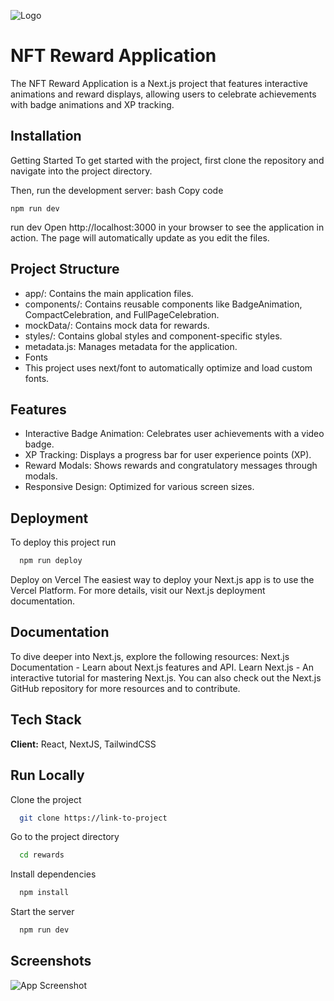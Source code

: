 ![Logo]()

# NFT Reward Application

The NFT Reward Application is a Next.js project that features interactive animations and reward displays, allowing users to celebrate achievements with badge animations and XP tracking.

## Installation

Getting Started
To get started with the project, first clone the repository and navigate into the project directory.

Then, run the development server:
bash
Copy code

```
npm run dev
```

run dev
Open http://localhost:3000 in your browser to see the application in action. The page will automatically update as you edit the files.

## Project Structure

- app/: Contains the main application files.
- components/: Contains reusable components like BadgeAnimation, CompactCelebration, and FullPageCelebration.
- mockData/: Contains mock data for rewards.
- styles/: Contains global styles and component-specific styles.
- metadata.js: Manages metadata for the application.
- Fonts
- This project uses next/font to automatically optimize and load custom fonts.

## Features

- Interactive Badge Animation: Celebrates user achievements with a video badge.
- XP Tracking: Displays a progress bar for user experience points (XP).
- Reward Modals: Shows rewards and congratulatory messages through modals.
- Responsive Design: Optimized for various screen sizes.

## Deployment

To deploy this project run

```bash
  npm run deploy
```

Deploy on Vercel
The easiest way to deploy your Next.js app is to use the Vercel Platform.
For more details, visit our Next.js deployment documentation.

## Documentation

To dive deeper into Next.js, explore the following resources:
Next.js Documentation - Learn about Next.js features and API.
Learn Next.js - An interactive tutorial for mastering Next.js.
You can also check out the Next.js GitHub repository for more resources and to contribute.

## Tech Stack

**Client:** React, NextJS, TailwindCSS

## Run Locally

Clone the project

```bash
  git clone https://link-to-project
```

Go to the project directory

```bash
  cd rewards
```

Install dependencies

```bash
  npm install
```

Start the server

```bash
  npm run dev
```

## Screenshots

![App Screenshot]()
